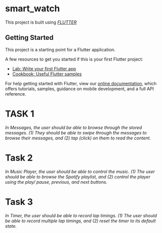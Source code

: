 # smart_watch

This project is built using [*FLUTTER*](https://flutter.dev/)

## Getting Started

This project is a starting point for a Flutter application.

A few resources to get you started if this is your first Flutter project:

- [Lab: Write your first Flutter app](https://flutter.dev/docs/get-started/codelab)
- [Cookbook: Useful Flutter samples](https://flutter.dev/docs/cookbook)

For help getting started with Flutter, view our
[online documentation](https://flutter.dev/docs), which offers tutorials,
samples, guidance on mobile development, and a full API reference.


# TASK 1
*In Messages, the user should be able to browse through the stored messages. (1) They should be able to swipe through the messages to browse their messages, and (2) tap (click) on them to read the content.*

# Task 2
*In Music Player, the user should be able to control the music. (1) The user should be able to browse the Spotify playlist, and (2) control the player using the play/ pause, previous, and next buttons.*

# Task 3
*In Timer, the user should be able to record lap timings. (1) The user should be able to record multiple lap timings, and (2) reset the timer to its default state.*
